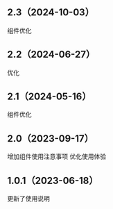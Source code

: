 ## 2.3（2024-10-03）
组件优化
## 2.2（2024-06-27）
优化
## 2.1（2024-05-16）
组件优化
## 2.0（2023-09-17）
增加组件使用注意事项 优化使用体验
## 1.0.1（2023-06-18）
更新了使用说明

